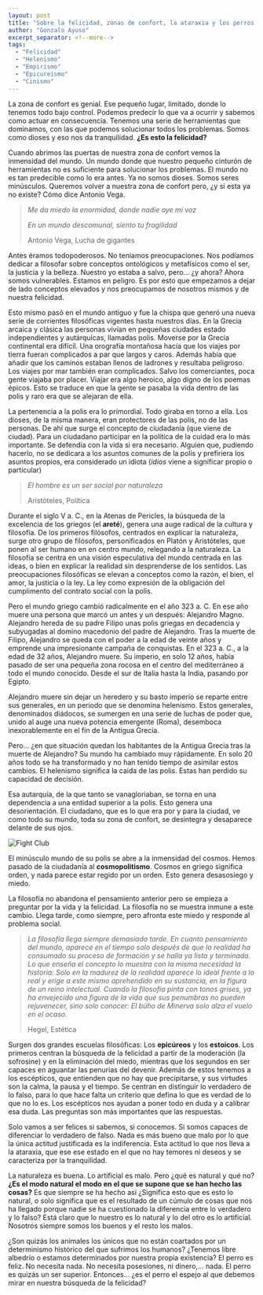 ```yaml
---
layout: post
title: "Sobre la felicidad, zonas de confort, la ataraxia y los perros."
author: "Gonzalo Ayuso"
excerpt_separator: <!--more-->
tags: 
  - "Felicidad"
  - "Helenismo"
  - "Empirismo"
  - "Epicureismo"
  - "Cinismo"
---
```

La zona de confort es genial. Ese pequeño lugar, limitado, donde lo tenemos todo bajo control. Podemos predecir lo que va a ocurrir y sabemos como actuar en consecuencia. Tenemos una serie de herramientas que dominamos, con las que podemos solucionar todos los problemas. Somos como dioses y eso nos da tranquilidad. **¿Es esto la felicidad?**
<!--more-->
Cuando abrimos las puertas de nuestra zona de confort vemos la inmensidad del mundo. Un mundo donde que nuestro pequeño cinturón de herramientas no es suficiente para solucionar los problemas. El mundo no es tan predecible como lo era antes. Ya no somos dioses. Somos seres minúsculos. Queremos volver a nuestra zona de confort pero, ¿y si esta ya no existe? Cómo dice Antonio Vega.

> *Me da miedo la enormidad, donde nadie oye mi voz* 
> 
> *En un mundo descomunal, siento tu fragilidad*
> 
> Antonio Vega, Lucha de gigantes

Antes éramos todopoderosos. No teníamos preocupaciones. Nos podíamos dedicar a filosofar sobre conceptos ontológicos y metafísicos como el ser, la justicia y la belleza. Nuestro yo estaba a salvo, pero… ¿y ahora? Ahora somos vulnerables. Estamos en peligro. Es por esto que empezamos a dejar de lado conceptos elevados y nos preocupamos de nosotros mismos y de nuestra felicidad.

Esto mismo pasó en el mundo antiguo y fue la chispa que generó una nueva serie de corrientes filosóficas vigentes hasta nuestros días. En la Grecia arcaica y clásica las personas vivían en pequeñas ciudades estado independientes y autárquicas, llamadas polis. Moverse por la Grecia continental era difícil. Una orografía montañosa hacía que los viajes por tierra fueran complicados a par que largos y caros. Además había que añadir que los caminos estaban llenos de ladrones y resultaba peligroso. Los viajes por mar también eran complicados. Salvo los comerciantes, poca gente viajaba por placer. Viajar era algo heroico, algo digno de los poemas épicos. Esto se traduce en que la gente se pasaba la vida dentro de las polis y raro era que se alejaran de ella. 

La pertenencia a la polis era lo primordial. Todo giraba en torno a ella. Los dioses, de la misma manera, eran protectores de las polis, no de las personas. De ahí que surge el concepto de ciudadanía (que viene de ciudad). Para un ciudadano participar en la política de la cuidad era lo más importante. Se defendía con la vida si era necesario. Alguien que, pudiendo hacerlo, no se dedicara a los asuntos comunes de la polis y prefiriera los asuntos propios, era considerado un idiota (*idios* viene a significar propio o particular)

> *El hombre es un ser social por naturaleza*
> 
> Aristóteles, Política
 

Durante el siglo V a. C., en la Atenas de Pericles, la búsqueda de la excelencia de los griegos (el **areté**), genera una auge radical de la cultura y filosofía. De los primeros filósofos, centrados en explicar la naturaleza, surge otro grupo de filósofos, personificados en Platón y Aristóteles, que ponen al ser humano en en centro mundo, relegando a la naturaleza. La filosofía se centra en una visión especulativa del mundo centrada en las ideas, o bien en explicar la realidad sin desprenderse de los sentidos. Las preocupaciones filosóficas se elevan a conceptos como la razón, el bien, el amor, la justicia o la ley. La ley como expresión de la obligación del cumplimento del contrato social con la polis.

Pero el mundo griego cambió radicalmente en el año 323 a. C. En ese año muere una persona que marcó un antes y un después: Alejandro Magno. Alejandro hereda de su padre Filipo unas polis griegas en decadencia y subyugadas al domino macedonio del padre de Alejandro. Tras la muerte de Filipo, Alejandro se queda con el poder a la edad de veinte años y emprende una impresionante campaña de conquistas. En el 323 a. C., a la edad de 32 años, Alejandro muere. Su imperio, en solo 12 años, había pasado de ser una pequeña zona rocosa en el centro del mediterráneo a todo el mundo conocido. Desde el sur de Italia hasta la India, pasando por Egipto.

Alejandro muere sin dejar un heredero y su basto imperio se reparte entre sus generales, en un periodo que se denomina helenismo. Estos generales, denominados diádocos, se sumergen en una serie de luchas de poder que, unido al auge una nueva potencia emergente (Roma), desemboca inexorablemente en el fin de la Antigua Grecia.

Pero… ¿en que situación quedan los habitantes de la Antigua Grecia tras la muerte de Alejandro? Su mundo ha cambiado muy rápidamente. En solo 20 años todo se ha transformado y no han tenido tiempo de asimilar estos cambios. El helenismo significa la caída de las polis. Estas han perdido su capacidad de decisión. 

Esa autarquía, de la que tanto se vanagloriaban, se torna en una dependencia a una entidad superior a la polis. Esto genera una desorientación. El ciudadano, que es lo que era por y para la ciudad, ve como todo su mundo, toda su zona de confort, se desintegra y desaparece delante de sus ojos.

![Fight Club]({{site.baseurl}}/assets/5c8b2ead2000009e047057ff.gif)

El minúsculo mundo de su polis se abre a la inmensidad del cosmos. Hemos pasado de la ciudadanía al **cosmopolitismo**. Cosmos en griego significa orden, y nada parece estar regido por un orden. Esto genera desasosiego y miedo. 

La filosofía no abandona el pensamiento anterior pero se empieza a preguntar por la vida y la felicidad. La filosofía no se muestra inmune a este cambio. Llega tarde, como siempre, pero afronta este miedo y responde al problema social.

> *La filosofía llega siempre demasiado tarde. En cuanto pensamiento del mundo, aparece en el tiempo solo después de que la realidad ha consumado su proceso de formación y se halla ya lista y terminada. Lo que enseña el concepto lo muestra con la misma necesidad la historia: Solo en la madurez de la realidad aparece lo ideal frente a lo real y erige a este mismo aprehendido en su sustancia, en la figura de un reino intelectual. Cuando la filosofía pinta con tonos grises, ya ha envejecido una figura de la vida que sus penumbras no pueden rejuvenecer, sino solo conocer: El búho de Minerva solo alza el vuelo en el ocaso.*
>
> Hegel, Estética 

Surgen dos grandes escuelas filosóficas: Los **epicúreos** y los **estoicos**. Los primeros centran la búsqueda de la felicidad a partir de la moderación (la sofrosine) y en la eliminación del miedo, mientras que los segundos en ser capaces en aguantar las penurias del devenir. Además de estos tenemos a los escépticos, que entienden que no hay que precipitarse, y sus virtudes son la calma, la pausa y el tiempo. Se centran en distinguir lo verdadero de lo falso, para lo que hace falta un criterio que defina lo que es verdad de lo que no lo es. Los escépticos nos ayudan a poner todo en duda y a calibrar esa duda. Las preguntas son más importantes que las respuestas. 

Solo vamos a ser felices si sabemos, si conocemos. Si somos capaces de diferenciar lo verdadero de falso. Nada es más bueno que malo por lo que la única actitud justificada es la indiferencia. Esta actitud lo que nos lleva a la ataraxia, que ese ese estado en el que no hay temores ni deseos y se caracteriza por la tranquilidad.

La naturaleza es buena. Lo artificial es malo. Pero ¿qué es natural y qué no? **¿Es el modo natural el modo en el que se supone que se han hecho las cosas?** Es que siempre se ha hecho así ¿Significa esto que es esto lo natural, o solo significa que es el resultado de un cúmulo de cosas que nos ha llegado porque nadie se ha cuestionado la diferencia entre lo verdadero y lo falso? Está claro que lo nuestro es lo natural y lo del otro es lo artificial. Nosotros siempre somos los buenos y el resto los malos.

¿Son quizás los animales los únicos que no están coartados por un determinismo histórico del que sufrimos los humanos? ¿Tenemos libre albedrío o estamos determinados por nuestra propia existencia? El perro es feliz. No necesita nada. No necesita posesiones, ni dinero,… nada. El perro es quizás un ser superior. Entonces… ¿es el perro el espejo al que debemos mirar en nuestra búsqueda de la felicidad?